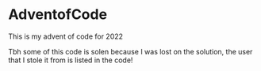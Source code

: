 # AdventofCode

This is my advent of code for 2022

Tbh some of this code is solen because I was lost on the solution, the user that I stole it from is listed in the code!